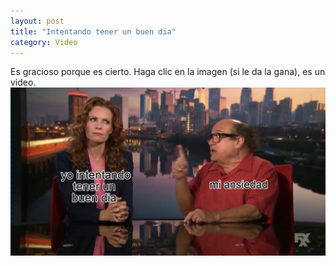 ```yaml
---
layout: post
title: "Intentando tener un buen dia"
category: Video
---
```

Es gracioso porque es cierto. Haga clic en la imagen (si le da la gana), es un video.
[![Ansiedad](/images/up/ansiedad.jpeg)](https://streamable.com/0vtbco)
